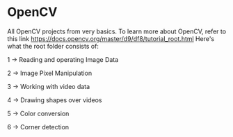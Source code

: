 # OpenCV
All OpenCV projects from very basics. 
To learn more about OpenCV, refer to this link https://docs.opencv.org/master/d9/df8/tutorial_root.html
Here's what the root folder consists of:

1 -> Reading and operating Image Data

2 -> Image Pixel Manipulation

3 -> Working with video data

4 -> Drawing shapes over videos

5 -> Color conversion

6 -> Corner detection

